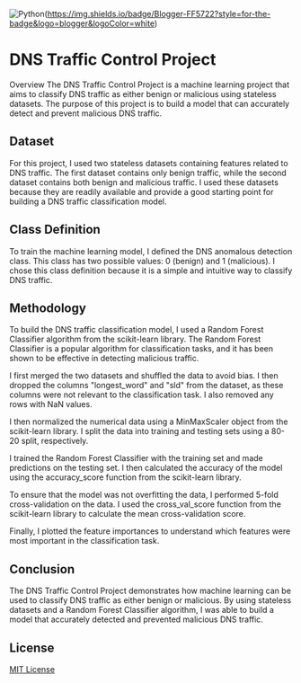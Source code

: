 ![Python](https://img.shields.io/badge/python-3670A0?style=for-the-badge&logo=python&logoColor=ffdd54)(https://img.shields.io/badge/Blogger-FF5722?style=for-the-badge&logo=blogger&logoColor=white)


# DNS Traffic Control Project
Overview
The DNS Traffic Control Project is a machine learning project that aims to classify DNS traffic as either benign or malicious using stateless datasets. The purpose of this project is to build a model that can accurately detect and prevent malicious DNS traffic.

## Dataset
For this project, I used two stateless datasets containing features related to DNS traffic. The first dataset contains only benign traffic, while the second dataset contains both benign and malicious traffic. I used these datasets because they are readily available and provide a good starting point for building a DNS traffic classification model.

## Class Definition
To train the machine learning model, I defined the DNS anomalous detection class. This class has two possible values: 0 (benign) and 1 (malicious). I chose this class definition because it is a simple and intuitive way to classify DNS traffic.

## Methodology
To build the DNS traffic classification model, I used a Random Forest Classifier algorithm from the scikit-learn library. The Random Forest Classifier is a popular algorithm for classification tasks, and it has been shown to be effective in detecting malicious traffic.

I first merged the two datasets and shuffled the data to avoid bias. I then dropped the columns "longest_word" and "sld" from the dataset, as these columns were not relevant to the classification task. I also removed any rows with NaN values.

I then normalized the numerical data using a MinMaxScaler object from the scikit-learn library. I split the data into training and testing sets using a 80-20 split, respectively.

I trained the Random Forest Classifier with the training set and made predictions on the testing set. I then calculated the accuracy of the model using the accuracy_score function from the scikit-learn library.

To ensure that the model was not overfitting the data, I performed 5-fold cross-validation on the data. I used the cross_val_score function from the scikit-learn library to calculate the mean cross-validation score.

Finally, I plotted the feature importances to understand which features were most important in the classification task.

## Conclusion
The DNS Traffic Control Project demonstrates how machine learning can be used to classify DNS traffic as either benign or malicious. By using stateless datasets and a Random Forest Classifier algorithm, I was able to build a model that accurately detected and prevented malicious DNS traffic.

## License

[MIT License](LICENSE)
